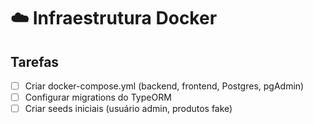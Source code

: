 # ☁️ Infraestrutura Docker

## Tarefas
- [ ] Criar docker-compose.yml (backend, frontend, Postgres, pgAdmin)
- [ ] Configurar migrations do TypeORM
- [ ] Criar seeds iniciais (usuário admin, produtos fake)
